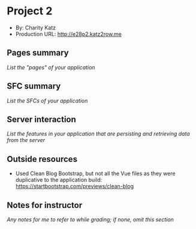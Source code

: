 # Project 2
+ By: Charity Katz
+ Production URL: <http://e28p2.katz2row.me>

## Pages summary
*List the "pages" of your application*

## SFC summary
*List the SFCs of your application*
  
## Server interaction
*List the features in your application that are persisting and retrieving data from the server*

## Outside resources
- Used Clean Blog Bootstrap, but not all the Vue files as they were duplicative to the application build: <https://startbootstrap.com/previews/clean-blog>

## Notes for instructor
*Any notes for me to refer to while grading; if none, omit this section*
